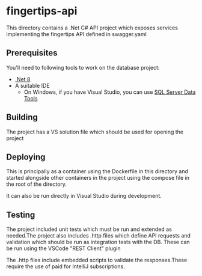 # fingertips-api

This directory contains a .Net C# API project which exposes services implementing the fingertips API defined in swagger.yaml

## Prerequisites

You'll need to following tools to work on the database project:

- [.Net 8](https://dotnet.microsoft.com/en-us/download/dotnet/8.0)
- A suitable IDE
  - On Windows, if you have Visual Studio, you can use [SQL Server Data Tools](https://learn.microsoft.com/en-us/sql/ssdt/sql-server-data-tools)

## Building

The project has a VS solution file which should be used for opening the project

## Deploying

This is principally as a container using the Dockerfile in this directory and started alongside other containers in the project using the compose file in the root of the directory.

It can also be run directly in Visual Studio during development.

## Testing

The project included unit tests which must be run and extended as needed.The project also includes .http files which define API requests and validation which should be run as integration tests with the DB. These can be run using the VSCode "REST Client" plugin

The .http files include embedded scripts to validate the responses.These require the use of paid for IntelliJ subscriptions.

